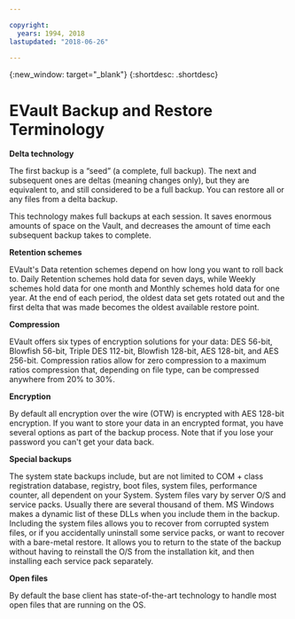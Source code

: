 ```yaml
---

copyright:
  years: 1994, 2018
lastupdated: "2018-06-26"

---
```

{:new_window: target="_blank"}
{:shortdesc: .shortdesc}

# EVault Backup and Restore Terminology 

**Delta technology**

The first backup is a “seed” (a complete, full backup). The next and subsequent ones are deltas (meaning changes only), but they are equivalent to, and still considered to be a full backup. You can restore all or any files from a delta backup. 

This technology makes full backups at each session. It saves enormous amounts of space on the Vault, and decreases the amount of time each subsequent backup takes to complete.


**Retention schemes**

EVault's Data retention schemes depend on how long you want to roll back to. Daily Retention schemes hold data for seven days, while Weekly schemes hold data for one month and Monthly schemes hold data for one year. At the end of each period, the oldest data set gets rotated out and the first delta that was made becomes the oldest available restore point.


**Compression**

EVault offers six types of encryption solutions for your data: DES 56-bit, Blowfish 56-bit, Triple DES 112-bit, Blowfish 128-bit, AES 128-bit, and AES 256-bit. Compression ratios allow for zero compression to a maximum ratios compression that, depending on file type, can be compressed anywhere from 20% to 30%.


**Encryption**

By default all encryption over the wire (OTW) is encrypted with AES 128-bit encryption. If you want to store your data in an encrypted format, you have several options as part of the backup process. Note that if you lose your password you can't get your data back.


**Special backups**

The system state backups include, but are not limited to COM + class registration database, registry, boot files, system files, performance counter, all dependent on your System. System files vary by server O/S and service packs. Usually there are several thousand of them. MS Windows makes a dynamic list of these DLLs when you include them in the backup. Including the system files allows you to recover from corrupted system files, or if you accidentally uninstall some service packs, or want to recover with a bare-metal restore. It allows you to return to the state of the backup without having to reinstall the O/S from the installation kit, and then installing each service pack separately.


**Open files**

By default the base client has state-of-the-art technology to handle most open files that are running on the OS.
